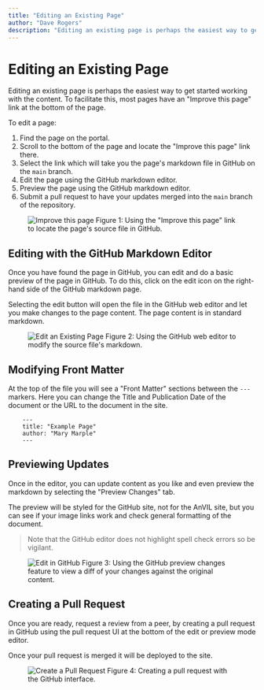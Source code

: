 ```yaml
---
title: "Editing an Existing Page"
author: "Dave Rogers"
description: "Editing an existing page is perhaps the easiest way to get started working with the content."
---
```


# Editing an Existing Page 

Editing an existing page is perhaps the easiest way to get started working with the content. To facilitate this, most pages have an "Improve this page" link at the bottom of the page.

To edit a page:

1. Find the page on the portal.
1. Scroll to the bottom of the page and locate the "Improve this page" link there.
1. Select the link which will take you the page's markdown file in GitHub on the `main` branch.
1. Edit the page using the GitHub markdown editor.
1. Preview the page using the GitHub markdown editor.
1. Submit a pull request to have your updates merged into the `main` branch of the repository. 

<figure>
<img src="../_images/improve-this-page.png" alt="Improve this page"/>
<figure-caption>Figure 1: Using the "Improve this page" link to locate the page's source file in GitHub.</figure-caption>
</figure>

## Editing with the GitHub Markdown Editor

Once you have found the page in GitHub, you can edit and do a basic preview of the page in GitHub. To do this, click on the edit icon on the right-hand side of the GitHub markdown page.

Selecting the edit button will open the file in the GitHub web editor and let you make changes to the page content. The page content is in standard markdown.

<figure>
<img src="../_images/edit-existing-page.png" alt="Edit an Existing Page"/>
<figure-caption>Figure 2: Using the GitHub web editor to modify the source file's markdown.</figure-caption>
</figure>

## Modifying Front Matter

At the top of the file you will see a "Front Matter" sections between the `---` markers. Here you can change the Title and Publication Date of the document or the URL to the document in the site.

```
    ---
    title: "Example Page"
    author: "Mary Marple"
    ---
```

## Previewing Updates

Once in the editor, you can update content as you like and even preview the markdown by selecting the "Preview Changes" tab.

The preview will be styled for the GitHub site, not for the AnVIL site, but you can see if your image links work and check general formatting of the document.

>Note that the GitHub editor does not highlight spell check errors so be vigilant.

<figure>
<img alt="Edit in GitHub" src="../_images/preview-changes.png"/>
<figure-caption>Figure 3: Using the GitHub preview changes feature to view a diff of your changes against the original content.</figure-caption>
</figure>

## Creating a Pull Request

Once you are ready, request a review from a peer, by creating a pull request in GitHub using the pull request UI at the bottom of the edit or preview mode editor.

Once your pull request is merged it will be deployed to the site.

<figure>
<img src="../_images/pull-request.png" alt="Create a Pull Request"/>
<figure-caption>Figure 4: Creating a pull request with the GitHub interface.</figure-caption>
</figure>
